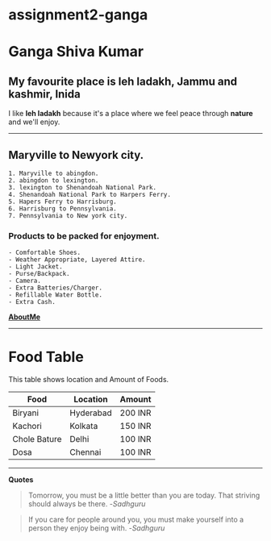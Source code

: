 # assignment2-ganga
 # Ganga Shiva Kumar 
## My favourite place is leh ladakh, Jammu and kashmir, Inida
I like **leh ladakh** because it's a place where we feel peace through **nature** and we'll enjoy.

---
## Maryville to Newyork city.
    1. Maryville to abingdon.
    2. abingdon to lexington.
    3. lexington to Shenandoah National Park.
    4. Shenandoah National Park to Harpers Ferry.
    5. Hapers Ferry to Harrisburg.
    6. Harrisburg to Pennsylvania.
    7. Pennsylvania to New york city.

 ### Products to be packed for enjoyment.
    - Comfortable Shoes.
    - Weather Appropriate, Layered Attire.
    - Light Jacket.
    - Purse/Backpack.
    - Camera.
    - Extra Batteries/Charger.
    - Refillable Water Bottle.
    - Extra Cash.
    
**[AboutMe](AboutMe.md)**

---

# Food Table

This table shows location and Amount of Foods.

| **Food**                | **Location**      | **Amount**         |
| ----------------------- | ----------------- | ------------------ |
| Biryani                 | Hyderabad         | 200 INR            |
| Kachori                 | Kolkata           | 150 INR            |
| Chole Bature            | Delhi             | 100 INR            |
| Dosa                    | Chennai           | 100 INR            |

---

**Quotes**

> Tomorrow, you must be a little better than you are today. That striving should always be there. -*Sadhguru*

> If you care for people around you, you must make yourself into a person they enjoy being with. -*Sadhguru*




